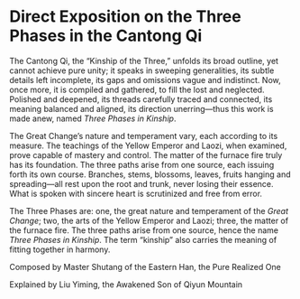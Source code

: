 # Direct Exposition on the Three Phases in the Cantong Qi

The Cantong Qi, the “Kinship of the Three,” unfolds its broad outline, yet cannot achieve pure unity; it speaks in sweeping generalities, its subtle details left incomplete, its gaps and omissions vague and indistinct. Now, once more, it is compiled and gathered, to fill the lost and neglected. Polished and deepened, its threads carefully traced and connected, its meaning balanced and aligned, its direction unerring—thus this work is made anew, named *Three Phases in Kinship*. 

The Great Change’s nature and temperament vary, each according to its measure. The teachings of the Yellow Emperor and Laozi, when examined, prove capable of mastery and control. The matter of the furnace fire truly has its foundation. The three paths arise from one source, each issuing forth its own course. Branches, stems, blossoms, leaves, fruits hanging and spreading—all rest upon the root and trunk, never losing their essence. What is spoken with sincere heart is scrutinized and free from error.

The Three Phases are: one, the great nature and temperament of the *Great Change*; two, the arts of the Yellow Emperor and Laozi; three, the matter of the furnace fire. The three paths arise from one source, hence the name *Three Phases in Kinship*. The term “kinship” also carries the meaning of fitting together in harmony.

Composed by Master Shutang of the Eastern Han, the Pure Realized One

Explained by Liu Yiming, the Awakened Son of Qiyun Mountain